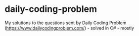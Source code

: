 # daily-coding-problem
My solutions to the questions sent by Daily Coding Problem (https://www.dailycodingproblem.com/) - solved in C# - mostly
